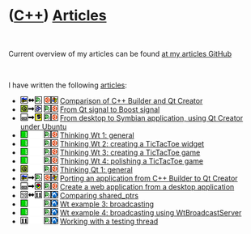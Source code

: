 



 

 

 

 

 

([C++](Cpp.htm)) [Articles](CppArticle.htm)
===========================================

 

Current overview of my articles can be found [at my articles
GitHub](https://github.com/richelbilderbeek/articles)

 

I have written the following [articles](CppArticle.htm):

-   ![C++ Builder](PicCppBuilder.png)![versus](PicCompare.png)![Qt
    Creator](PicQtCreator.png)
    ![Ubuntu](PicUbuntu.png)![Windows](PicWindows.png) [Comparison of
    C++ Builder and Qt Creator](CppCompareCppBuilderAndQtCreator.htm)
-   ![Qt](PicQt.png)![to](PicTo.png)![Boost](PicBoost.png) ![Qt
    Creator](PicQtCreator.png)![Ubuntu](PicUbuntu.png) [From Qt signal
    to Boost signal](CppFromQtSignalToBoostSignal.htm)
-   ![Desktop](PicDesktop.png)![to](PicTo.png)![Symbian](PicSymbian.png)
    ![Qt Creator](PicQtCreator.png)![Ubuntu](PicUbuntu.png) [From
    desktop to Symbian application, using Qt Creator under
    Ubuntu](CppFromQtCreatorUbuntuDesktopToSymbian.htm)
-   ![Wt](PicWt.png)![ ](PicSpacer.png)![ ](PicSpacer.png) ![Qt
    Creator](PicQtCreator.png)![Ubuntu](PicUbuntu.png) [Thinking Wt 1:
    general](CppThinkingWt1.htm)
-   ![Wt](PicWt.png)![ ](PicSpacer.png)![ ](PicSpacer.png) ![Qt
    Creator](PicQtCreator.png)![Ubuntu](PicUbuntu.png) [Thinking Wt 2:
    creating a TicTacToe widget](CppThinkingWt2.htm)
-   ![Wt](PicWt.png)![ ](PicSpacer.png)![ ](PicSpacer.png) ![Qt
    Creator](PicQtCreator.png)![Ubuntu](PicUbuntu.png) [Thinking Wt 3:
    creating a TicTacToe game](CppThinkingWt3.htm)
-   ![Wt](PicWt.png)![ ](PicSpacer.png)![ ](PicSpacer.png) ![Qt
    Creator](PicQtCreator.png)![Ubuntu](PicUbuntu.png) [Thinking Wt 4:
    polishing a TicTacToe game](CppThinkingWt4.htm)
-   ![Qt](PicQt.png)![ ](PicSpacer.png)![ ](PicSpacer.png) ![Qt
    Creator](PicQtCreator.png)![Ubuntu](PicUbuntu.png) [Thinking Qt 1:
    general](CppThinkingQt1.htm)
-   ![C++ Builder](PicCppBuilder.png)![to](PicTo.png)![Qt
    Creator](PicQtCreator.png)
    ![Ubuntu](PicUbuntu.png)![Windows](PicWindows.png) [Porting an
    application from C++ Builder to Qt
    Creator](CppFromCppBuilderToQtCreator.htm)
-   ![Desktop](PicDesktop.png)![to](PicTo.png)![Web](PicWeb.png) ![Qt
    Creator](PicQtCreator.png)![Ubuntu](PicUbuntu.png) [Create a web
    application from a desktop
    application](CppFromDesktopToWebApplication.htm)
-   ![C++98](PicCpp98.png)![versus](PicCompare.png)![C++11](PicCpp11.png)
    ![Qt Creator](PicQtCreator.png)![Lubuntu](PicLubuntu.png) [Comparing
    shared\_ptrs](CppCompareShared_ptrs.htm)
-   ![Wt](PicWt.png)![ ](PicSpacer.png)![ ](PicSpacer.png) ![Qt
    Creator](PicQtCreator.png)![Lubuntu](PicLubuntu.png) [Wt example 3:
    broadcasting](CppWtExample3.htm)
-   ![Wt](PicWt.png)![ ](PicSpacer.png)![ ](PicSpacer.png) ![Qt
    Creator](PicQtCreator.png)![Lubuntu](PicLubuntu.png) [Wt example 4:
    broadcasting using WtBroadcastServer](CppWtExample4.htm)
-   ![C++11](PicCpp11.png)![ ](PicSpacer.png)![ ](PicSpacer.png) ![Qt
    Creator](PicQtCreator.png)![Lubuntu](PicLubuntu.png) [Working with a
    testing thread](CppTestingThread.htm)

 

 

 

 

 





 



